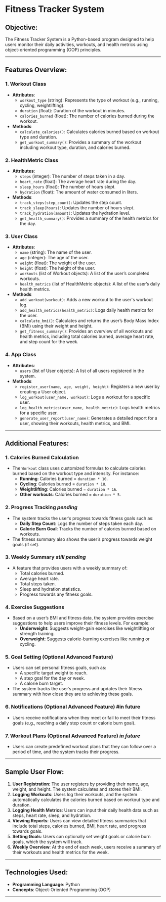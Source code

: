 # Fitness Tracker System

## Objective:
The Fitness Tracker System is a Python-based program designed to help users monitor their daily activities, workouts, and health metrics using object-oriented programming (OOP) principles.

---

## Features Overview:

### 1. **Workout Class**
   - **Attributes**:
     - `workout_type` (string): Represents the type of workout (e.g., running, cycling, weightlifting).
     - `duration` (float): Duration of the workout in minutes.
     - `calories_burned` (float): The number of calories burned during the workout.
   - **Methods**:
     - `calculate_calories()`: Calculates calories burned based on workout type and duration.
     - `get_workout_summary()`: Provides a summary of the workout including workout type, duration, and calories burned.

### 2. **HealthMetric Class**
   - **Attributes**:
     - `steps` (integer): The number of steps taken in a day.
     - `heart_rate` (float): The average heart rate during the day.
     - `sleep_hours` (float): The number of hours slept.
     - `hydration` (float): The amount of water consumed in liters.
   - **Methods**:
     - `track_steps(step_count)`: Updates the step count.
     - `track_sleep(hours)`: Updates the number of hours slept.
     - `track_hydration(amount)`: Updates the hydration level.
     - `get_health_summary()`: Provides a summary of the health metrics for the day.

### 3. **User Class**
   - **Attributes**:
     - `name` (string): The name of the user.
     - `age` (integer): The age of the user.
     - `weight` (float): The weight of the user.
     - `height` (float): The height of the user.
     - `workouts` (list of Workout objects): A list of the user’s completed workouts.
     - `health_metrics` (list of HealthMetric objects): A list of the user’s daily health metrics.
   - **Methods**:
     - `add_workout(workout)`: Adds a new workout to the user's workout log.
     - `add_health_metrics(health_metric)`: Logs daily health metrics for the user.
     - `calculate_bmi()`: Calculates and returns the user’s Body Mass Index (BMI) using their weight and height.
     - `get_fitness_summary()`: Provides an overview of all workouts and health metrics, including total calories burned, average heart rate, and step count for the week.

### 4. **App Class**
   - **Attributes**:
     - `users` (list of User objects): A list of all users registered in the system.
   - **Methods**:
     - `register_user(name, age, weight, height)`: Registers a new user by creating a User object.
     - `log_workout(user_name, workout)`: Logs a workout for a specific user.
     - `log_health_metrics(user_name, health_metric)`: Logs health metrics for a specific user.
     - `generate_user_report(user_name)`: Generates a detailed report for a user, showing their workouts, health metrics, and BMI.

---

## Additional Features:

### 1. **Calories Burned Calculation**
   - The `Workout` class uses customized formulas to calculate calories burned based on the workout type and intensity. For instance:
     - **Running**: Calories burned = `duration * 10`.
     - **Cycling**: Calories burned = `duration * 18`.
     - **Weightlifting**: Calories burned = `duration * 16`.
     - **Other workouts**: Calories burned = `duration * 5`.

### 2. **Progress Tracking** _pending_
   - The system tracks the user’s progress towards fitness goals such as:
     - **Daily Step Count**: Logs the number of steps taken each day.
     - **Calorie Burn Goal**: Tracks the number of calories burned based on workouts.
   - The fitness summary also shows the user’s progress towards weight goals (if set).

### 3. **Weekly Summary** _still pending_
   - A feature that provides users with a weekly summary of:
     - Total calories burned.
     - Average heart rate.
     - Total steps taken.
     - Sleep and hydration statistics.
     - Progress towards any fitness goals.

### 4. **Exercise Suggestions**
   - Based on a user’s BMI and fitness data, the system provides exercise suggestions to help users improve their fitness levels. For example:
     - **Underweight**: Suggests weight-gain exercises like weightlifting or strength training.
     - **Overweight**: Suggests calorie-burning exercises like running or cycling.

### 5. **Goal Setting** (Optional Advanced Feature)
   - Users can set personal fitness goals, such as:
     - A specific target weight to reach.
     - A step goal for the day or week.
     - A calorie burn target.
   - The system tracks the user’s progress and updates their fitness summary with how close they are to achieving these goals.

### 6. **Notifications** (Optional Advanced Feature) #in future
   - Users receive notifications when they meet or fail to meet their fitness goals (e.g., reaching a daily step count or calorie burn goal).

### 7. **Workout Plans** (Optional Advanced Feature) _in future_
   - Users can create predefined workout plans that they can follow over a period of time, and the system tracks their progress.

---

## Sample User Flow:
1. **User Registration**: The user registers by providing their name, age, weight, and height. The system calculates and stores their BMI.
2. **Logging Workouts**: Users log their workouts, and the system automatically calculates the calories burned based on workout type and duration.
3. **Logging Health Metrics**: Users can input their daily health data such as steps, heart rate, sleep, and hydration.
4. **Viewing Reports**: Users can view detailed fitness summaries that include total steps, calories burned, BMI, heart rate, and progress towards goals.
5. **Setting Goals**: Users can optionally set weight goals or calorie burn goals, which the system will track.
6. **Weekly Overview**: At the end of each week, users receive a summary of their workouts and health metrics for the week.

---

## Technologies Used:
- **Programming Language**: Python
- **Concepts**: Object-Oriented Programming (OOP)

---
